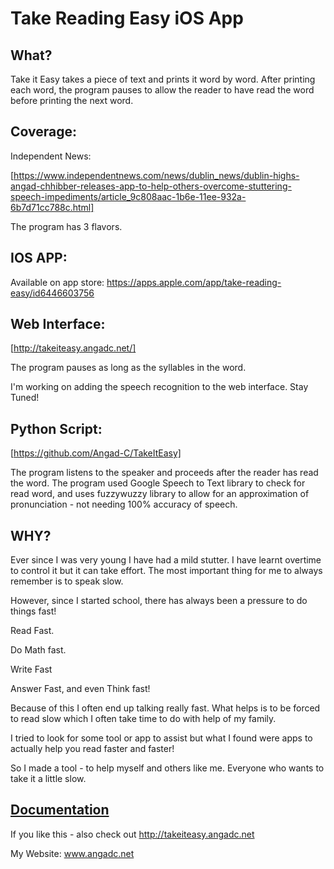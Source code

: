 # Take Reading Easy iOS App

<h2> What? </h2>

Take it Easy takes a piece of text and prints it word by word. After printing each word, the program pauses to allow the reader to have read the word before printing the next word.

<h2> Coverage: </h2>

Independent News:

[https://www.independentnews.com/news/dublin_news/dublin-highs-angad-chhibber-releases-app-to-help-others-overcome-stuttering-speech-impediments/article_9c808aac-1b6e-11ee-932a-6b7d71cc788c.html]

The program has 3 flavors.

<h2> IOS APP: </h2>

Available on app store: https://apps.apple.com/app/take-reading-easy/id6446603756

<h2> Web Interface: </h2>

[http://takeiteasy.angadc.net/]

The program pauses as long as the syllables in the word. 

I'm working on adding the speech recognition to the web interface. Stay Tuned!

<h2> Python Script: </h2>

[https://github.com/Angad-C/TakeItEasy]

The program listens to the speaker and proceeds after the reader has read the word. The program used Google Speech to Text library to check for read word, and uses fuzzywuzzy library to allow for an approximation of pronunciation - not needing 100% accuracy of speech.

<h2> WHY? </h2>

Ever since I was very young I have had a mild stutter. I have learnt overtime to control it but it can take effort. The most important thing for me to always remember is to speak slow.

However, since I started school, there has always been a pressure to do things fast!

Read Fast.

Do Math fast.

Write Fast

Answer Fast, and even Think fast! 

Because of this I often end up talking really fast. What helps is to be forced to read slow which I often take time to do with help of my family.

I tried to look for some tool or app to assist but what I found were apps to actually help you read faster and faster! 

So I made a tool - to help myself and others like me. Everyone who wants to take it a little slow.

<h2><a href="https://docs.google.com/document/d/1xNYhjecGVpCT4bP0q_9w_f8CUdxNqdYEYsF8Y4fUrO0/edit?usp=sharing" target="_blank"> Documentation</a></h2>

If you like this - also check out http://takeiteasy.angadc.net

My Website: www.angadc.net
